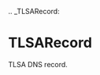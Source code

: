 [//]: # (THE CONTENT BELOW IS GENERATED. DO NOT EDIT.)
.. _TLSARecord:

# TLSARecord
[//]: # (ADD YOUR NOTES BELOW. THESE WILL BE PICKED EVERY TIME THE DOCS ARE REGENERATED. //end)

TLSA DNS record.
